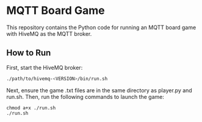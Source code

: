 # MQTT Board Game

This repository contains the Python code for running an MQTT board game with HiveMQ as the MQTT broker.

## How to Run

First, start the HiveMQ broker:

```bash
./path/to/hivemq-<VERSION>/bin/run.sh
```

Next, ensure the game .txt files are in the same directory as player.py and run.sh. Then, run the following commands to launch the game:

```
chmod a+x ./run.sh
./run.sh
```
